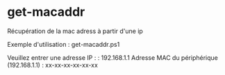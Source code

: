# get-macaddr
Récupération de la mac adress à partir d'une ip

Exemple d'utilisation :
get-macaddr.ps1

Veuillez entrer une adresse IP : : 192.168.1.1
Adresse MAC du périphérique (192.168.1.1) : xx-xx-xx-xx-xx-xx


